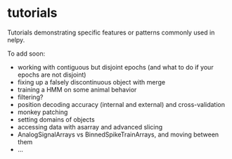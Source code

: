 # tutorials
Tutorials demonstrating specific features or patterns commonly used in nelpy.

To add soon:
 - working with contiguous but disjoint epochs (and what to do if your epochs are not disjoint)
 - fixing up a falsely discontinuous object with merge
 - training a HMM on some animal behavior
 - filtering?
 - position decoding accuracy (internal and external) and cross-validation
 - monkey patching
 - setting domains of objects
 - accessing data with asarray and advanced slicing
 - AnalogSignalArrays vs BinnedSpikeTrainArrays, and moving between them
 - ...
